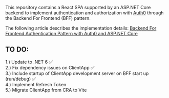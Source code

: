 This repository contains a React SPA supported by an ASP.NET Core backend to implement authentication and authorization with [Auth0](https://auth0.com/) through the Backend For Frontend (BFF) pattern.

The following article describes the implementation details: [Backend For Frontend Authentication Pattern with Auth0 and ASP.NET Core](https://auth0.com/blog/backend-for-frontend-pattern-with-auth0-and-dotnet/)

## TO DO:
1.) Update to .NET 6 ✅ <br>
2.) Fix dependency issues on ClientApp ✅ <br>
3.) Include startup of ClientApp development server on BFF start up (run/debug) ✅ <br>
4.) Implement Refresh Token <br>
5.) Migrate ClientApp from CRA to Vite <br>
